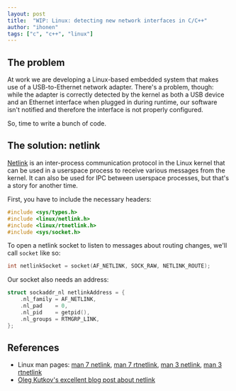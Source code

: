 ```yaml
---
layout: post
title:  "WIP: Linux: detecting new network interfaces in C/C++"
author: "ihonen"
tags: ["c", "c++", "linux"]
---
```


## The problem

At work we are developing a Linux-based embedded system that makes use of a
USB-to-Ethernet network adapter. There's a problem, though: while the adapter is
correctly detected by the kernel as both a USB device and an Ethernet interface
when plugged in during runtime, our software isn't notified and therefore the
interface is not properly configured.

So, time to write a bunch of code.

## The solution: netlink

[Netlink](https://en.wikipedia.org/wiki/Netlink) is an inter-process
communication protocol in the Linux kernel that can be used in a userspace
process to receive various messages from the kernel. It can also be used for IPC
between userspace processes, but that's a story for another time.

First, you have to include the necessary headers:

```c++
#include <sys/types.h>
#include <linux/netlink.h>
#include <linux/rtnetlink.h>
#include <sys/socket.h>
```

To open a netlink socket to listen to messages about routing changes, we'll call
`socket` like so:

```c++
int netlinkSocket = socket(AF_NETLINK, SOCK_RAW, NETLINK_ROUTE);
```

Our socket also needs an address:

```c++
struct sockaddr_nl netlinkAddress = {
    .nl_family = AF_NETLINK,
    .nl_pad    = 0,
    .nl_pid    = getpid(),
    .nl_groups = RTMGRP_LINK,
};
```

## References

* Linux man pages: [man 7 netlink](https://linux.die.net/man/7/netlink), [man 7 rtnetlink](https://linux.die.net/man/7/rtnetlink), [man 3 netlink](https://linux.die.net/man/3/netlink), [man 3 rtnetlink](https://linux.die.net/man/3/rtnetlink)
* [Oleg Kutkov's excellent blog post about netlink](https://olegkutkov.me/2018/02/14/monitoring-linux-networking-state-using-netlink/)
